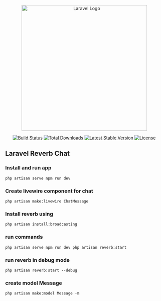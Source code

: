 <p align="center"><a href="https://laravel.com" target="_blank"><img src="https://raw.githubusercontent.com/laravel/art/master/logo-lockup/5%20SVG/2%20CMYK/1%20Full%20Color/laravel-logolockup-cmyk-red.svg" width="400" alt="Laravel Logo"></a></p>

<p align="center">
<a href="https://github.com/laravel/framework/actions"><img src="https://github.com/laravel/framework/workflows/tests/badge.svg" alt="Build Status"></a>
<a href="https://packagist.org/packages/laravel/framework"><img src="https://img.shields.io/packagist/dt/laravel/framework" alt="Total Downloads"></a>
<a href="https://packagist.org/packages/laravel/framework"><img src="https://img.shields.io/packagist/v/laravel/framework" alt="Latest Stable Version"></a>
<a href="https://packagist.org/packages/laravel/framework"><img src="https://img.shields.io/packagist/l/laravel/framework" alt="License"></a>
</p>

## Laravel Reverb Chat

### Install and run app
``
php artisan serve
npm run dev
``

### Create livewire component for chat
``
php artisan make:livewire ChatMessage
``
### Install reverb using 
``
php artisan install:broadcasting
``

### run commands 
``
php artisan serve
npm run dev
php artisan reverb:start
``

### run reverb in debug mode
``
php artisan reverb:start --debug
``

### create model Message
``
php artisan make:model Message -m
``

